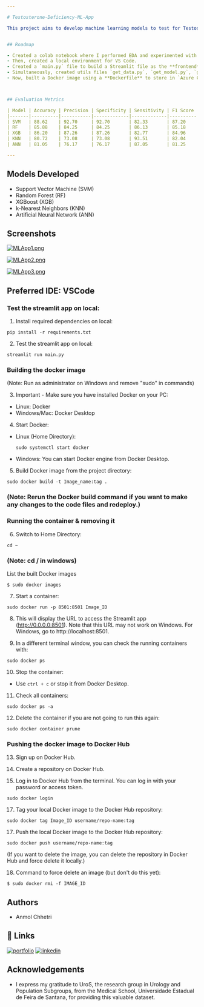 ```yaml
---

# Testosterone-Deficiency-ML-App

This project aims to develop machine learning models to test for Testosterone Deficiency in patients. The dataset used contains information on 3397 patients considered for Testosterone Deficiency. The dataset has been ethically approved by the Research Ethics Committee of the State University of Feira de Santana, Bahia, Brazil, under approval code: 3,057,301.


## Roadmap

- Created a colab notebook where I performed EDA and experimented with various parameters to successfully create 5 ML models.
- Then, created a local environment for VS Code.
- Created a `main.py` file to build a Streamlit file as the **frontend**.
- Simultaneously, created utils files `get_data.py`, `get_model.py`, `get_prediction.py` as the **backend** to process data, load pre-trained models from `.pkl` and `.pth` files, and then created `outputs` file to generate predictions.
- Now, built a Docker image using a **Dockerfile** to store in `Azure Container Registry` so that we could deploy this ML app using Docker.



## Evaluation Metrics

| Model | Accuracy | Precision | Specificity | Sensitivity | F1 Score | ROC AUC |
|-------|----------|-----------|-------------|-------------|----------|---------|
| SVM   | 88.62    | 92.70     | 92.70       | 82.33       | 87.20    | 0.8827  |
| RF    | 85.88    | 84.25     | 84.25       | 86.13       | 85.18    | 0.8589  |
| XGB   | 86.20    | 87.26     | 87.26       | 82.77       | 84.96    | 0.8601  |
| KNN   | 80.72    | 73.08     | 73.08       | 93.51       | 82.04    | 0.8142  |
| ANN   | 81.05    | 76.17     | 76.17       | 87.05       | 81.25    | 0.8138  |

---
```


## Models Developed
- Support Vector Machine (SVM)
- Random Forest (RF)
- XGBoost (XGB)
- k-Nearest Neighbors (KNN)
- Artificial Neural Network (ANN)
## Screenshots

[![MLApp1.png](https://i.postimg.cc/d1ZfqyZR/MLApp1.png)](https://postimg.cc/PphyyN4N)

[![MLApp2.png](https://i.postimg.cc/BQpmfgw9/MLApp2.png)](https://postimg.cc/PPLWmmj2)

[![MLApp3.png](https://i.postimg.cc/8PXLbn05/MLApp3.png)](https://postimg.cc/w7JtqFH8)
## Preferred IDE: VSCode

### Test the streamlit app on local:

1. Install required dependencies on local:

```commandline
pip install -r requirements.txt
```


2. Test the streamlit app on local:

```
streamlit run main.py
```


### Building the docker image

(Note: Run as administrator on Windows and remove "sudo" in commands)

3. Important - Make sure you have installed Docker on your PC:
- Linux: Docker
- Windows/Mac: Docker Desktop

4. Start Docker:
- Linux (Home Directory):
  ```
  sudo systemctl start docker
  ```
- Windows: You can start Docker engine from Docker Desktop.

5. Build Docker image from the project directory:

```commandline
sudo docker build -t Image_name:tag .
```

### (Note: Rerun the Docker build command if you want to make any changes to the code files and redeploy.)

### Running the container & removing it

6. Switch to Home Directory:

```
cd ~
```
### (Note: cd / in windows)

List the built Docker images
```
$ sudo docker images
```

7. Start a container:
```commandline
sudo docker run -p 8501:8501 Image_ID
```

8. This will display the URL to access the Streamlit app (http://0.0.0.0:8501). Note that this URL may not work on Windows. For Windows, go to http://localhost:8501.

9. In a different terminal window, you can check the running containers with:
```
sudo docker ps
```

10. Stop the container:
 - Use `ctrl + c` or stop it from Docker Desktop.

11. Check all containers:
 ```
 sudo docker ps -a
 ```

12. Delete the container if you are not going to run this again:
 ```
 sudo docker container prune
 ```

### Pushing the docker image to Docker Hub

13. Sign up on Docker Hub.

14. Create a repository on Docker Hub.

15. Log in to Docker Hub from the terminal. You can log in with your password or access token.
```
sudo docker login
```

17. Tag your local Docker image to the Docker Hub repository:
 ```
 sudo docker tag Image_ID username/repo-name:tag
 ```

17. Push the local Docker image to the Docker Hub repository:
 ```
 sudo docker push username/repo-name:tag
 ```

(If you want to delete the image, you can delete the repository in Docker Hub and force delete it locally.)

18. Command to force delete an image (but don't do this yet):
 ```
 $ sudo docker rmi -f IMAGE_ID
 ```
## Authors

- Anmol Chhetri



## 🔗 Links
[![portfolio](https://img.shields.io/badge/my_portfolio-000?style=for-the-badge&logo=ko-fi&logoColor=white)](https://linktr.ee/AnmolChhetri2000)
[![linkedin](https://img.shields.io/badge/linkedin-0A66C2?style=for-the-badge&logo=linkedin&logoColor=white)](https://www.linkedin.com/in/anmol1512/)


## Acknowledgements

 - I express my gratitude to UroS, the research group in Urology and Population Subgroups, from the Medical School, Universidade Estadual de Feira de Santana, for providing this valuable dataset.

